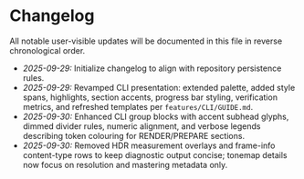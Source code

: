 # Changelog

All notable user-visible updates will be documented in this file in reverse chronological order.

- *2025-09-29:* Initialize changelog to align with repository persistence rules.
- *2025-09-29:* Revamped CLI presentation: extended palette, added style spans, highlights, section accents, progress bar styling, verification metrics, and refreshed templates per `features/CLI/GUIDE.md`.
- *2025-09-30:* Enhanced CLI group blocks with accent subhead glyphs, dimmed divider rules, numeric alignment, and verbose legends describing token colouring for RENDER/PREPARE sections.
- *2025-09-30:* Removed HDR measurement overlays and frame-info content-type rows to keep diagnostic output concise; tonemap details now focus on resolution and mastering metadata only.
